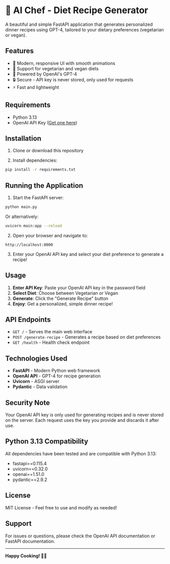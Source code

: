 # 🍳 AI Chef - Diet Recipe Generator

A beautiful and simple FastAPI application that generates personalized dinner recipes using GPT-4, tailored to your dietary preferences (vegetarian or vegan).

## Features

- 🎨 Modern, responsive UI with smooth animations
- 🌱 Support for vegetarian and vegan diets
- 🤖 Powered by OpenAI's GPT-4
- 🔒 Secure - API key is never stored, only used for requests
- ⚡ Fast and lightweight

## Requirements

- Python 3.13
- OpenAI API Key ([Get one here](https://platform.openai.com/api-keys))

## Installation

1. Clone or download this repository

2. Install dependencies:
```bash
pip install -r requirements.txt
```

## Running the Application

1. Start the FastAPI server:
```bash
python main.py
```

Or alternatively:
```bash
uvicorn main:app --reload
```

2. Open your browser and navigate to:
```
http://localhost:8000
```

3. Enter your OpenAI API key and select your diet preference to generate a recipe!

## Usage

1. **Enter API Key**: Paste your OpenAI API key in the password field
2. **Select Diet**: Choose between Vegetarian or Vegan
3. **Generate**: Click the "Generate Recipe" button
4. **Enjoy**: Get a personalized, simple dinner recipe!

## API Endpoints

- `GET /` - Serves the main web interface
- `POST /generate-recipe` - Generates a recipe based on diet preferences
- `GET /health` - Health check endpoint

## Technologies Used

- **FastAPI** - Modern Python web framework
- **OpenAI API** - GPT-4 for recipe generation
- **Uvicorn** - ASGI server
- **Pydantic** - Data validation

## Security Note

Your OpenAI API key is only used for generating recipes and is never stored on the server. Each request uses the key you provide and discards it after use.

## Python 3.13 Compatibility

All dependencies have been tested and are compatible with Python 3.13:
- fastapi==0.115.4
- uvicorn==0.32.0
- openai==1.51.0
- pydantic==2.9.2

## License

MIT License - Feel free to use and modify as needed!

## Support

For issues or questions, please check the OpenAI API documentation or FastAPI documentation.

---

**Happy Cooking! 👨‍🍳**

